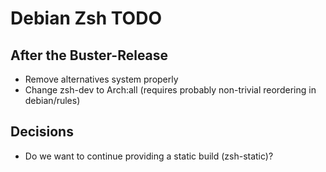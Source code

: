 Debian Zsh TODO
===============

After the Buster-Release
------------------------

* Remove alternatives system properly
* Change zsh-dev to Arch:all (requires probably non-trivial reordering
  in debian/rules)

Decisions
---------

* Do we want to continue providing a static build (zsh-static)?
